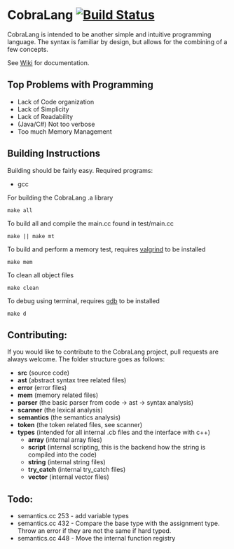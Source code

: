 # CobraLang [![Build Status][travis-image]][travis-url]

CobraLang is intended to be another simple and intuitive programming language. The syntax is familiar by design, but allows for the combining of a few concepts.

See [Wiki](https://github.com/chaseWillden/CobraLang/wiki) for documentation.

Top Problems with Programming
-----------------------------
 - Lack of Code organization
 - Lack of Simplicity
 - Lack of Readability
 - (Java/C#) Not too verbose
 - Too much Memory Management

Building Instructions
---------------------
Building should be fairly easy. Required programs:
 - gcc

For building the CobraLang .a library
```
make all
```
To build all and compile the main.cc found in test/main.cc
```
make || make mt
```
To build and perform a memory test, requires [valgrind](http://valgrind.org/) to be installed
```
make mem
```
To clean all object files
```
make clean
```
To debug using terminal, requires [gdb](https://www.gnu.org/software/gdb/) to be installed
```
make d
```

[travis-url]: https://travis-ci.org/chaseWillden/CobraLang/
[travis-image]: https://img.shields.io/travis/chaseWillden/CobraLang/master.svg?style=flat

Contributing:
-------------
If you would like to contribute to the CobraLang project, pull requests are always welcome. The folder structure goes as follows:
 - **src** (source code)
  - **ast** (abstract syntax tree related files)
  - **error** (error files)
  - **mem** (memory related files)
  - **parser** (the basic parser from code -> ast -> syntax analysis)
  - **scanner** (the lexical analysis)
  - **semantics** (the semantics analysis)
  - **token** (the token related files, see scanner)
  - **types** (intended for all internal .cb files and the interface with c++)
    - **array** (internal array files)
    - **script** (internal scripting, this is the backend how the string is compiled into the code)
    - **string** (internal string files)
    - **try_catch** (internal try_catch files)
    - **vector** (internal vector files)

Todo:
------
 - semantics.cc 253 - add variable types
 - semantics.cc 432 - Compare the base type with the assignment type. Throw an error if they are not the same if hard typed.
 - semantics.cc 448 - Move the internal function registry
